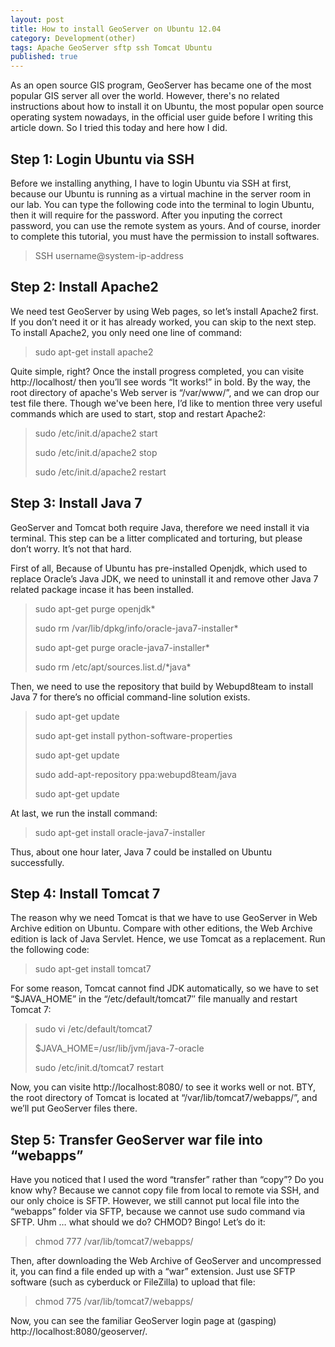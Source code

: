 ```yaml
---
layout: post
title: How to install GeoServer on Ubuntu 12.04
category: Development(other)
tags: Apache GeoServer sftp ssh Tomcat Ubuntu
published: true
---
```

As an open source GIS program, GeoServer has became one of the most popular GIS server all over the world. However, there's no related instructions about how to install it on Ubuntu, the most popular open source operating system nowadays, in the official user guide before I writing this article down. So I tried this today and here how I did.

## Step 1: Login Ubuntu via SSH

Before we installing anything, I have to login Ubuntu via SSH at first, because our Ubuntu is running as a virtual machine in the server room in our lab. You can type the following code into the terminal to login Ubuntu, then it will require for the password. After you inputing the correct password, you can use the remote system as yours. And of course, inorder to complete this tutorial, you must have the permission to install softwares.

> SSH username@system-ip-address

## Step 2: Install Apache2

We need test GeoServer by using Web pages, so let’s install Apache2 first. If you don’t need it or it has already worked, you can skip to the next step. To install Apache2, you only need one line of command:

> sudo apt-get install apache2

Quite simple, right? Once the install progress completed, you can visite http://localhost/ then you’ll see words “It works!” in bold. By the way, the root directory of apache's Web server is “/var/www/”, and we can drop our test file there. Though we've been here, I’d like to mention three very useful commands which are used to start, stop and restart Apache2:

> sudo /etc/init.d/apache2 start
> 
> sudo /etc/init.d/apache2 stop
> 
> sudo /etc/init.d/apache2 restart

## Step 3: Install Java 7

GeoServer and Tomcat both require Java, therefore we need install it via terminal. This step can be a litter complicated and torturing, but please don’t worry. It’s not that hard.

First of all, Because of Ubuntu has pre-installed Openjdk, which used to replace Oracle’s Java JDK, we need to uninstall it and remove other Java 7 related package incase it has been installed.

> sudo apt-get purge openjdk\*
> 
> sudo rm /var/lib/dpkg/info/oracle-java7-installer\*
> 
> sudo apt-get purge oracle-java7-installer\*
> 
> sudo rm /etc/apt/sources.list.d/\*java\*

Then, we need to use the repository that build by Webupd8team to install Java 7 for there’s no official command-line solution exists.

> sudo apt-get update
> 
> sudo apt-get install python-software-properties
> 
> sudo apt-get update
> 
> sudo add-apt-repository ppa:webupd8team/java
> 
> sudo apt-get update

At last, we run the install command:

> sudo apt-get install oracle-java7-installer

Thus, about one hour later, Java 7 could be installed on Ubuntu successfully.

## Step 4: Install Tomcat 7

The reason why we need Tomcat is that we have to use GeoServer in Web Archive edition on Ubuntu. Compare with other editions, the Web Archive edition is lack of Java Servlet. Hence, we use Tomcat as a replacement. Run the following code:

> sudo apt-get install tomcat7

For some reason, Tomcat cannot find JDK automatically, so we have to set “$JAVA_HOME” in the “/etc/default/tomcat7″ file manually and restart Tomcat 7:

> sudo vi /etc/default/tomcat7
> 
> $JAVA_HOME=/usr/lib/jvm/java-7-oracle
> 
> sudo /etc/init.d/tomcat7 restart

Now, you can visite http://localhost:8080/ to see it works well or not. BTY, the root directory of Tomcat is located at “/var/lib/tomcat7/webapps/”, and we’ll put GeoServer files there.

## Step 5: Transfer GeoServer war file into “webapps”

Have you noticed that I used the word “transfer” rather than “copy”? Do you know why? Because we cannot copy file from local to remote via SSH, and our only choice is SFTP. However, we still cannot put local file into the “webapps” folder via SFTP, because we cannot use sudo command via SFTP. Uhm … what should we do? CHMOD? Bingo! Let’s do it:

> chmod 777 /var/lib/tomcat7/webapps/

Then, after downloading the Web Archive of GeoServer and uncompressed it, you can find a file ended up with a “war” extension. Just use SFTP software (such as cyberduck or FileZilla) to upload that file:

> chmod 775 /var/lib/tomcat7/webapps/

Now, you can see the familiar GeoServer login page at (gasping) http://localhost:8080/geoserver/.